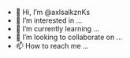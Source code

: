 - 👋 Hi, I’m @axlsalkznKs
- 👀 I’m interested in ...
- 🌱 I’m currently learning ...
- 💞️ I’m looking to collaborate on ...
- 📫 How to reach me ...

<!---
axlsalkznKs/axlsalkznKs is a ✨ special ✨ repository because its `README.md` (this file) appears on your GitHub profile.
You can click the Preview link to take a look at your changes.
--->
